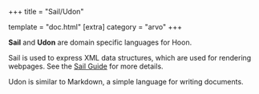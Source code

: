 +++
title = "Sail/Udon"

template = "doc.html"
[extra]
category = "arvo"
+++

**Sail** and **Udon** are domain specific languages for Hoon.

Sail is used to express XML data structures, which are used for rendering
webpages. See the [Sail Guide](/docs/hoon/guides/sail) for more details.

Udon is similar to Markdown, a simple language for writing documents.
